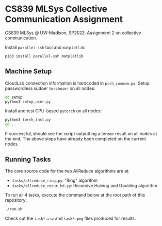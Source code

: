 # CS839 MLSys Collective Communication Assignment

CS839 MLSys @ UW-Madison, SP2022. Assignment 2 on collective communication.

Install `parallel-ssh` tool and `matplotlib`:

```bash
pip3 install parallel-ssh matplotlib
```


## Machine Setup

CloudLab connection information is hardcoded in `pssh_common.py`. Setup passwordless sudoer `torchuser` on all nodes:

```bash
cd setup
python3 setup_user.py
```

Install and test CPU-based `pytorch` on all nodes:

```bash
python3 torch_inst.py
cd ..
```

If successful, should see the script outputting a tensor result on all nodes at the end. The above steps have already been completed on the current nodes.


## Running Tasks

The core source code for the two AllReduce algorithms are at:

* `tasks/allreduce_ring.py`: "Ring" algorithm
* `tasks/allreduce_recur_hd.py`: Recursive Halving and Doubling algorithm

To run all 4 tasks, execute the command below at the root path of this repository:

```bash
./run.sh
```

Check out the `task*.csv` and `task*.png` files produced for results.

